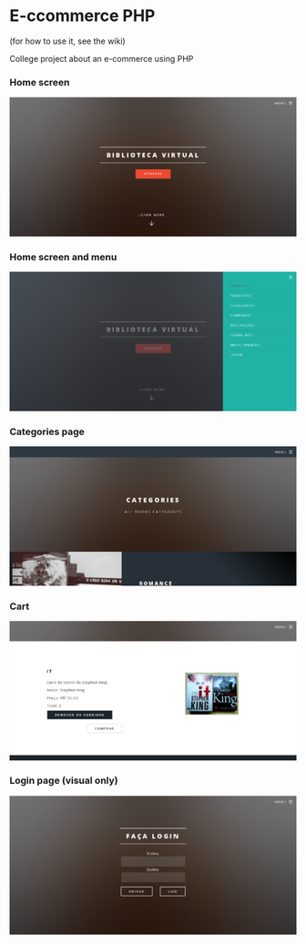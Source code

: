 # E-ccommerce PHP

(for how to use it, see the wiki)

College project about an e-commerce using PHP
<h3> Home screen </h3>
<img src="https://github.com/felipe-frade/E-commerce/blob/master/assets/img/tela1.png">
<h3> Home screen and menu </h3>
<img src="https://github.com/felipe-frade/E-commerce/blob/master/assets/img/tela2.png">
<h3> Categories page </h3>
<img src="https://github.com/felipe-frade/E-commerce/blob/master/assets/img/tela3.png">
<h3> Cart </h3>
<img src="https://github.com/felipe-frade/E-commerce/blob/master/assets/img/tela4.png">
<h3> Login page (visual only) </h3>
<img src="https://github.com/felipe-frade/E-commerce/blob/master/assets/img/tela5.png">

